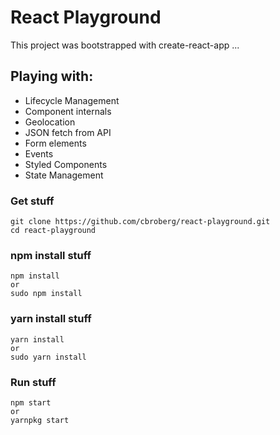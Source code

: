 # React Playground

This project was bootstrapped with create-react-app ... 

## Playing with:

- Lifecycle Management
- Component internals
- Geolocation
- JSON fetch from API
- Form elements
- Events
- Styled Components
- State Management

### Get stuff
```
git clone https://github.com/cbroberg/react-playground.git
cd react-playground
```

### npm install stuff
```
npm install
or
sudo npm install 
```

### yarn install stuff
```
yarn install
or
sudo yarn install 
```

### Run stuff
```
npm start
or
yarnpkg start 
```
